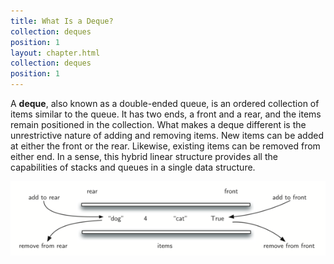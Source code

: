 ```yaml
---
title: What Is a Deque?
collection: deques
position: 1
layout: chapter.html
collection: deques
position: 1
---
```


A **deque**, also known as a double-ended queue, is an ordered
collection of items similar to the queue. It has two ends, a front and a
rear, and the items remain positioned in the collection. What makes a
deque different is the unrestrictive nature of adding and removing
items. New items can be added at either the front or the rear. Likewise,
existing items can be removed from either end. In a sense, this hybrid
linear structure provides all the capabilities of stacks and queues in a
single data structure.

![A Deque of Python Data Objects](figures/basic-deque.png)
